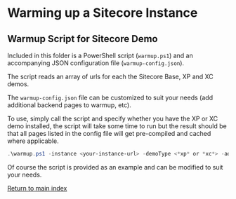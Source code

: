 # Warming up a Sitecore Instance

## Warmup Script for Sitecore Demo

Included in this folder is a PowerShell script (`warmup.ps1`) and an accompanying JSON configuration file (`warmup-config.json`).

The script reads an array of urls for each the Sitecore Base, XP and XC demos.

The `warmup-config.json` file can be customized to suit your needs (add additional backend pages to warmup, etc).

To use, simply call the script and specify whether you have the XP or XC demo installed, the script will take some time to run but the result should be that all pages listed in the config file will get pre-compiled and cached where applicable.

```powershell
.\warmup.ps1 -instance <your-instance-url> -demoType <*xp* or *xc*> -adminUser <sitecore-admin-user> -adminPassword <sitecore-admin-password>
```

Of course the script is provided as an example and can be modified to suit your needs.

[Return to main index](../index.md)
